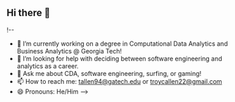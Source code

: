 ## Hi there 👋

!--

- 🔭 I’m currently working on a degree in Computational Data Analytics and Business Analytics @ Georgia Tech!
- 🤔 I’m looking for help with deciding between software engineering and analytics as a career.
- 💬 Ask me about CDA, software engineering, surfing, or gaming!
- 📫 How to reach me: tallen94@gatech.edu or troycallen22@gmail.com
- 😄 Pronouns: He/Him
-->
